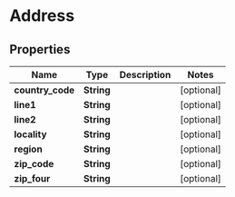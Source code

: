 
# Address

## Properties
Name | Type | Description | Notes
------------ | ------------- | ------------- | -------------
**country_code** | **String** |  |  [optional]
**line1** | **String** |  |  [optional]
**line2** | **String** |  |  [optional]
**locality** | **String** |  |  [optional]
**region** | **String** |  |  [optional]
**zip_code** | **String** |  |  [optional]
**zip_four** | **String** |  |  [optional]



